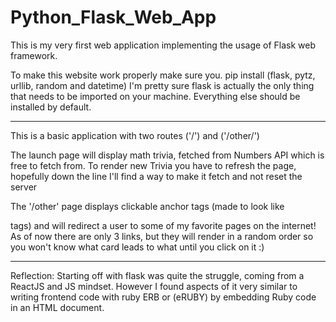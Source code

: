 # Python_Flask_Web_App

This is my very first web application implementing the usage of Flask web framework.

To make this website work properly make sure you.
pip install (flask, pytz, urllib, random and datetime)
I'm pretty sure flask is actually the only thing that needs to be imported on your machine.
Everything else should be installed by default.
- - - - - - - - - - - - - - - - - - - - - - - - - - - - - - - - - - - - - - - - - -

This is a basic application with two routes ('/') and ('/other/')

The launch page will display math trivia, fetched from Numbers API which is free to fetch from.
To render new Trivia you have to refresh the page, hopefully down the line I'll find a way to make it
fetch and not reset the server

The '/other' page displays clickable anchor tags (made to look like <div> tags) and will redirect a user to
some of my favorite pages on the internet! As of now there are only 3 links, but they will render in a random order
so you won't know what card leads to what until you click on it :)

- - - - - - - - - - - - - - - - - - - - - - - - - - - - - - - - - - - - - - - - - -
Reflection:
Starting off with flask was quite the struggle, coming from a ReactJS and JS mindset. However I found aspects of it very
similar to writing frontend code with ruby ERB or (eRUBY) by embedding Ruby code in an HTML document.
